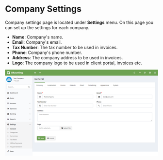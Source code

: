 Company Settings
================

Company settings page is located under **Settings** menu. On this page you can set up the settings for each company.

- **Name**: Company's name.
- **Email**: Company's email.
- **Tax Number**: The tax number to be used in invoices.
- **Phone**: Company's phone number.
- **Address**: The company address to be used in invoices.
- **Logo**: The company logo to be used in client portal, invoices etc.

![general company](_images/company.png)
